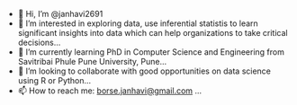 - 👋 Hi, I’m @janhavi2691
- 👀 I’m interested in exploring data, use inferential statistis to learn significant insights into data which can help organizations to take critical decisions...
- 🌱 I’m currently learning PhD in Computer Science and Engineering from Savitribai Phule Pune University, Pune...
- 💞️ I’m looking to collaborate with good opportunities on data science using R or Python...
- 📫 How to reach me: borse.janhavi@gmail.com ...

<!---
janhavi2691/janhavi2691 is a ✨ special ✨ repository because its `README.md` (this file) appears on your GitHub profile.
You can click the Preview link to take a look at your changes.
--->
